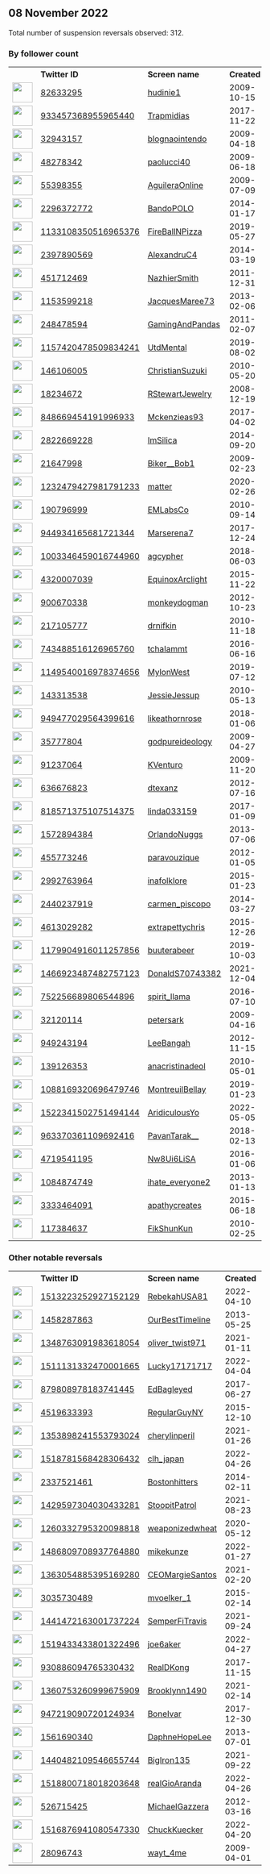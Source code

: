 
## 08 November 2022
Total number of suspension reversals observed: 312.

### By follower count
<table><tr><th></th><th align="left">Twitter ID</th><th align="left">Screen name</th>
<th align="left">Created</th><th align="left">Status</th><th align="left">Suspended</th><th align="left">Followers</th>
<tr><td><a href="https://pbs.twimg.com/profile_images/668917099688042496/pVIjHycz_normal.jpg"><img src="https://pbs.twimg.com/profile_images/668917099688042496/pVIjHycz_normal.jpg" width="40px" height="40px" align="center"/></a></td><td><a href="https://twitter.com/intent/user?user_id=82633295">82633295</a></td><td><a href="https://twitter.com/hudinie1">hudinie1</a></td><td>2009-10-15</td><td align="center"></td><td></td><td>446646</td></tr>
<tr><td><a href="https://pbs.twimg.com/profile_images/1594531880640167937/kdpRGHCB_normal.jpg"><img src="https://pbs.twimg.com/profile_images/1594531880640167937/kdpRGHCB_normal.jpg" width="40px" height="40px" align="center"/></a></td><td><a href="https://twitter.com/intent/user?user_id=933457368955965440">933457368955965440</a></td><td><a href="https://twitter.com/Trapmidias">Trapmidias</a></td><td>2017-11-22</td><td align="center"></td><td></td><td>271975</td></tr>
<tr><td><a href="https://pbs.twimg.com/profile_images/1357373820374577157/cxfAvVcI_normal.jpg"><img src="https://pbs.twimg.com/profile_images/1357373820374577157/cxfAvVcI_normal.jpg" width="40px" height="40px" align="center"/></a></td><td><a href="https://twitter.com/intent/user?user_id=32943157">32943157</a></td><td><a href="https://twitter.com/blognaointendo">blognaointendo</a></td><td>2009-04-18</td><td align="center"></td><td>2022-06-18</td><td>171153</td></tr>
<tr><td><a href="https://pbs.twimg.com/profile_images/1590295033999200258/eaG2HU4j_normal.jpg"><img src="https://pbs.twimg.com/profile_images/1590295033999200258/eaG2HU4j_normal.jpg" width="40px" height="40px" align="center"/></a></td><td><a href="https://twitter.com/intent/user?user_id=48278342">48278342</a></td><td><a href="https://twitter.com/paolucci40">paolucci40</a></td><td>2009-06-18</td><td align="center"></td><td></td><td>93049</td></tr>
<tr><td><a href="https://pbs.twimg.com/profile_images/1608640441028857856/qna3hof9_normal.jpg"><img src="https://pbs.twimg.com/profile_images/1608640441028857856/qna3hof9_normal.jpg" width="40px" height="40px" align="center"/></a></td><td><a href="https://twitter.com/intent/user?user_id=55398355">55398355</a></td><td><a href="https://twitter.com/AguileraOnline">AguileraOnline</a></td><td>2009-07-09</td><td align="center"></td><td></td><td>65218</td></tr>
<tr><td><a href="https://pbs.twimg.com/profile_images/1590125334627815424/8LTOsVrX_normal.jpg"><img src="https://pbs.twimg.com/profile_images/1590125334627815424/8LTOsVrX_normal.jpg" width="40px" height="40px" align="center"/></a></td><td><a href="https://twitter.com/intent/user?user_id=2296372772">2296372772</a></td><td><a href="https://twitter.com/BandoPOLO">BandoPOLO</a></td><td>2014-01-17</td><td align="center"></td><td></td><td>38190</td></tr>
<tr><td><a href="https://pbs.twimg.com/profile_images/1363328505728167936/PCJEBRoj_normal.jpg"><img src="https://pbs.twimg.com/profile_images/1363328505728167936/PCJEBRoj_normal.jpg" width="40px" height="40px" align="center"/></a></td><td><a href="https://twitter.com/intent/user?user_id=1133108350516965376">1133108350516965376</a></td><td><a href="https://twitter.com/FireBallNPizza">FireBallNPizza</a></td><td>2019-05-27</td><td align="center"></td><td>2022-10-29</td><td>29433</td></tr>
<tr><td><a href="https://pbs.twimg.com/profile_images/678655355405119488/XWMUkrBV_normal.jpg"><img src="https://pbs.twimg.com/profile_images/678655355405119488/XWMUkrBV_normal.jpg" width="40px" height="40px" align="center"/></a></td><td><a href="https://twitter.com/intent/user?user_id=2397890569">2397890569</a></td><td><a href="https://twitter.com/AlexandruC4">AlexandruC4</a></td><td>2014-03-19</td><td align="center"></td><td>2022-04-11</td><td>27336</td></tr>
<tr><td><a href="https://pbs.twimg.com/profile_images/1591181794187124746/N_6CXw-E_normal.jpg"><img src="https://pbs.twimg.com/profile_images/1591181794187124746/N_6CXw-E_normal.jpg" width="40px" height="40px" align="center"/></a></td><td><a href="https://twitter.com/intent/user?user_id=451712469">451712469</a></td><td><a href="https://twitter.com/NazhierSmith">NazhierSmith</a></td><td>2011-12-31</td><td align="center"></td><td></td><td>20494</td></tr>
<tr><td><a href="https://pbs.twimg.com/profile_images/667301802996469761/B3BMK0Fi_normal.jpg"><img src="https://pbs.twimg.com/profile_images/667301802996469761/B3BMK0Fi_normal.jpg" width="40px" height="40px" align="center"/></a></td><td><a href="https://twitter.com/intent/user?user_id=1153599218">1153599218</a></td><td><a href="https://twitter.com/JacquesMaree73">JacquesMaree73</a></td><td>2013-02-06</td><td align="center"></td><td>2022-07-20</td><td>18556</td></tr>
<tr><td><a href="https://pbs.twimg.com/profile_images/1056547506023096320/lWO1KGze_normal.jpg"><img src="https://pbs.twimg.com/profile_images/1056547506023096320/lWO1KGze_normal.jpg" width="40px" height="40px" align="center"/></a></td><td><a href="https://twitter.com/intent/user?user_id=248478594">248478594</a></td><td><a href="https://twitter.com/GamingAndPandas">GamingAndPandas</a></td><td>2011-02-07</td><td align="center"></td><td></td><td>18313</td></tr>
<tr><td><a href="https://pbs.twimg.com/profile_images/1313234438931742721/zBcc9oyx_normal.jpg"><img src="https://pbs.twimg.com/profile_images/1313234438931742721/zBcc9oyx_normal.jpg" width="40px" height="40px" align="center"/></a></td><td><a href="https://twitter.com/intent/user?user_id=1157420478509834241">1157420478509834241</a></td><td><a href="https://twitter.com/UtdMental">UtdMental</a></td><td>2019-08-02</td><td align="center"></td><td></td><td>15068</td></tr>
<tr><td><a href="https://pbs.twimg.com/profile_images/1601002575372976129/4278BkQ0_normal.jpg"><img src="https://pbs.twimg.com/profile_images/1601002575372976129/4278BkQ0_normal.jpg" width="40px" height="40px" align="center"/></a></td><td><a href="https://twitter.com/intent/user?user_id=146106005">146106005</a></td><td><a href="https://twitter.com/ChristianSuzuki">ChristianSuzuki</a></td><td>2010-05-20</td><td align="center"></td><td></td><td>14129</td></tr>
<tr><td><a href="https://pbs.twimg.com/profile_images/1596337411004538881/FfnZnEPD_normal.jpg"><img src="https://pbs.twimg.com/profile_images/1596337411004538881/FfnZnEPD_normal.jpg" width="40px" height="40px" align="center"/></a></td><td><a href="https://twitter.com/intent/user?user_id=18234672">18234672</a></td><td><a href="https://twitter.com/RStewartJewelry">RStewartJewelry</a></td><td>2008-12-19</td><td align="center"></td><td></td><td>13047</td></tr>
<tr><td><a href="https://pbs.twimg.com/profile_images/1144687251844206595/TJJstnVL_normal.jpg"><img src="https://pbs.twimg.com/profile_images/1144687251844206595/TJJstnVL_normal.jpg" width="40px" height="40px" align="center"/></a></td><td><a href="https://twitter.com/intent/user?user_id=848669454191996933">848669454191996933</a></td><td><a href="https://twitter.com/Mckenzieas93">Mckenzieas93</a></td><td>2017-04-02</td><td align="center"></td><td></td><td>12770</td></tr>
<tr><td><a href="https://pbs.twimg.com/profile_images/1603071284853751809/jQE28kui_normal.jpg"><img src="https://pbs.twimg.com/profile_images/1603071284853751809/jQE28kui_normal.jpg" width="40px" height="40px" align="center"/></a></td><td><a href="https://twitter.com/intent/user?user_id=2822669228">2822669228</a></td><td><a href="https://twitter.com/ImSilica">ImSilica</a></td><td>2014-09-20</td><td align="center">👋</td><td></td><td>11706</td></tr>
<tr><td><a href="https://pbs.twimg.com/profile_images/980262616751730688/7qzdpCYs_normal.jpg"><img src="https://pbs.twimg.com/profile_images/980262616751730688/7qzdpCYs_normal.jpg" width="40px" height="40px" align="center"/></a></td><td><a href="https://twitter.com/intent/user?user_id=21647998">21647998</a></td><td><a href="https://twitter.com/Biker__Bob1">Biker__Bob1</a></td><td>2009-02-23</td><td align="center"></td><td></td><td>9803</td></tr>
<tr><td><a href="https://pbs.twimg.com/profile_images/1595238676237197312/dxf6K7L7_normal.jpg"><img src="https://pbs.twimg.com/profile_images/1595238676237197312/dxf6K7L7_normal.jpg" width="40px" height="40px" align="center"/></a></td><td><a href="https://twitter.com/intent/user?user_id=1232479427981791233">1232479427981791233</a></td><td><a href="https://twitter.com/matter">matter</a></td><td>2020-02-26</td><td align="center"></td><td>2022-11-04</td><td>9765</td></tr>
<tr><td><a href="https://pbs.twimg.com/profile_images/1610712116087906304/5Nbn7xr4_normal.jpg"><img src="https://pbs.twimg.com/profile_images/1610712116087906304/5Nbn7xr4_normal.jpg" width="40px" height="40px" align="center"/></a></td><td><a href="https://twitter.com/intent/user?user_id=190796999">190796999</a></td><td><a href="https://twitter.com/EMLabsCo">EMLabsCo</a></td><td>2010-09-14</td><td align="center"></td><td></td><td>9468</td></tr>
<tr><td><a href="https://pbs.twimg.com/profile_images/1611930907841011714/_Nd0WOiJ_normal.jpg"><img src="https://pbs.twimg.com/profile_images/1611930907841011714/_Nd0WOiJ_normal.jpg" width="40px" height="40px" align="center"/></a></td><td><a href="https://twitter.com/intent/user?user_id=944934165681721344">944934165681721344</a></td><td><a href="https://twitter.com/Marserena7">Marserena7</a></td><td>2017-12-24</td><td align="center"></td><td></td><td>9329</td></tr>
<tr><td><a href="https://pbs.twimg.com/profile_images/1315513106324434944/rv_qyrx8_normal.jpg"><img src="https://pbs.twimg.com/profile_images/1315513106324434944/rv_qyrx8_normal.jpg" width="40px" height="40px" align="center"/></a></td><td><a href="https://twitter.com/intent/user?user_id=1003346459016744960">1003346459016744960</a></td><td><a href="https://twitter.com/agcypher">agcypher</a></td><td>2018-06-03</td><td align="center"></td><td></td><td>8825</td></tr>
<tr><td><a href="https://pbs.twimg.com/profile_images/1594328170731536384/zaFGyWAG_normal.jpg"><img src="https://pbs.twimg.com/profile_images/1594328170731536384/zaFGyWAG_normal.jpg" width="40px" height="40px" align="center"/></a></td><td><a href="https://twitter.com/intent/user?user_id=4320007039">4320007039</a></td><td><a href="https://twitter.com/EquinoxArclight">EquinoxArclight</a></td><td>2015-11-22</td><td align="center"></td><td></td><td>8494</td></tr>
<tr><td><a href="https://pbs.twimg.com/profile_images/378800000152583537/33ff1aa93802337e897f272b40bd4abf_normal.png"><img src="https://pbs.twimg.com/profile_images/378800000152583537/33ff1aa93802337e897f272b40bd4abf_normal.png" width="40px" height="40px" align="center"/></a></td><td><a href="https://twitter.com/intent/user?user_id=900670338">900670338</a></td><td><a href="https://twitter.com/monkeydogman">monkeydogman</a></td><td>2012-10-23</td><td align="center"></td><td></td><td>8199</td></tr>
<tr><td><a href="https://pbs.twimg.com/profile_images/1600128997312151553/Fs59jbtd_normal.jpg"><img src="https://pbs.twimg.com/profile_images/1600128997312151553/Fs59jbtd_normal.jpg" width="40px" height="40px" align="center"/></a></td><td><a href="https://twitter.com/intent/user?user_id=217105777">217105777</a></td><td><a href="https://twitter.com/drnifkin">drnifkin</a></td><td>2010-11-18</td><td align="center">🚫</td><td></td><td>7940</td></tr>
<tr><td><a href="https://pbs.twimg.com/profile_images/1597160327723917313/zovU2Cls_normal.jpg"><img src="https://pbs.twimg.com/profile_images/1597160327723917313/zovU2Cls_normal.jpg" width="40px" height="40px" align="center"/></a></td><td><a href="https://twitter.com/intent/user?user_id=743488516126965760">743488516126965760</a></td><td><a href="https://twitter.com/tchaIammt">tchaIammt</a></td><td>2016-06-16</td><td align="center"></td><td></td><td>7825</td></tr>
<tr><td><a href="https://pbs.twimg.com/profile_images/1590183074305781761/rzi6nZkE_normal.jpg"><img src="https://pbs.twimg.com/profile_images/1590183074305781761/rzi6nZkE_normal.jpg" width="40px" height="40px" align="center"/></a></td><td><a href="https://twitter.com/intent/user?user_id=1149540016978374656">1149540016978374656</a></td><td><a href="https://twitter.com/MylonWest">MylonWest</a></td><td>2019-07-12</td><td align="center"></td><td></td><td>7161</td></tr>
<tr><td><a href="https://pbs.twimg.com/profile_images/961628324480143360/ffz6jthI_normal.jpg"><img src="https://pbs.twimg.com/profile_images/961628324480143360/ffz6jthI_normal.jpg" width="40px" height="40px" align="center"/></a></td><td><a href="https://twitter.com/intent/user?user_id=143313538">143313538</a></td><td><a href="https://twitter.com/JessieJessup">JessieJessup</a></td><td>2010-05-13</td><td align="center"></td><td></td><td>7067</td></tr>
<tr><td><a href="https://pbs.twimg.com/profile_images/1592173082210291713/tREv3u9B_normal.jpg"><img src="https://pbs.twimg.com/profile_images/1592173082210291713/tREv3u9B_normal.jpg" width="40px" height="40px" align="center"/></a></td><td><a href="https://twitter.com/intent/user?user_id=949477029564399616">949477029564399616</a></td><td><a href="https://twitter.com/likeathornrose">likeathornrose</a></td><td>2018-01-06</td><td align="center"></td><td></td><td>7037</td></tr>
<tr><td><a href="https://pbs.twimg.com/profile_images/1589917589568122880/FlvKPFqG_normal.jpg"><img src="https://pbs.twimg.com/profile_images/1589917589568122880/FlvKPFqG_normal.jpg" width="40px" height="40px" align="center"/></a></td><td><a href="https://twitter.com/intent/user?user_id=35777804">35777804</a></td><td><a href="https://twitter.com/godpureideology">godpureideology</a></td><td>2009-04-27</td><td align="center"></td><td></td><td>6606</td></tr>
<tr><td><a href="https://pbs.twimg.com/profile_images/1609357103382102018/X4QkrnEp_normal.jpg"><img src="https://pbs.twimg.com/profile_images/1609357103382102018/X4QkrnEp_normal.jpg" width="40px" height="40px" align="center"/></a></td><td><a href="https://twitter.com/intent/user?user_id=91237064">91237064</a></td><td><a href="https://twitter.com/KVenturo">KVenturo</a></td><td>2009-11-20</td><td align="center"></td><td>2022-10-28</td><td>6167</td></tr>
<tr><td><a href="https://pbs.twimg.com/profile_images/1255677107797209088/qPY7ALOV_normal.jpg"><img src="https://pbs.twimg.com/profile_images/1255677107797209088/qPY7ALOV_normal.jpg" width="40px" height="40px" align="center"/></a></td><td><a href="https://twitter.com/intent/user?user_id=636676823">636676823</a></td><td><a href="https://twitter.com/dtexanz">dtexanz</a></td><td>2012-07-16</td><td align="center"></td><td></td><td>5828</td></tr>
<tr><td><a href="https://pbs.twimg.com/profile_images/938558107600293889/XZmKCwTF_normal.jpg"><img src="https://pbs.twimg.com/profile_images/938558107600293889/XZmKCwTF_normal.jpg" width="40px" height="40px" align="center"/></a></td><td><a href="https://twitter.com/intent/user?user_id=818571375107514375">818571375107514375</a></td><td><a href="https://twitter.com/linda033159">linda033159</a></td><td>2017-01-09</td><td align="center"></td><td>2022-10-27</td><td>5785</td></tr>
<tr><td><a href="https://pbs.twimg.com/profile_images/1354444771717238787/VgRBufQv_normal.jpg"><img src="https://pbs.twimg.com/profile_images/1354444771717238787/VgRBufQv_normal.jpg" width="40px" height="40px" align="center"/></a></td><td><a href="https://twitter.com/intent/user?user_id=1572894384">1572894384</a></td><td><a href="https://twitter.com/OrlandoNuggs">OrlandoNuggs</a></td><td>2013-07-06</td><td align="center"></td><td></td><td>5613</td></tr>
<tr><td><a href="https://pbs.twimg.com/profile_images/1613219722216017936/P25P2Gy3_normal.jpg"><img src="https://pbs.twimg.com/profile_images/1613219722216017936/P25P2Gy3_normal.jpg" width="40px" height="40px" align="center"/></a></td><td><a href="https://twitter.com/intent/user?user_id=455773246">455773246</a></td><td><a href="https://twitter.com/paravouzique">paravouzique</a></td><td>2012-01-05</td><td align="center"></td><td></td><td>5483</td></tr>
<tr><td><a href="https://pbs.twimg.com/profile_images/1590707007014805505/0DJpqeZz_normal.jpg"><img src="https://pbs.twimg.com/profile_images/1590707007014805505/0DJpqeZz_normal.jpg" width="40px" height="40px" align="center"/></a></td><td><a href="https://twitter.com/intent/user?user_id=2992763964">2992763964</a></td><td><a href="https://twitter.com/inafolklore">inafolklore</a></td><td>2015-01-23</td><td align="center"></td><td></td><td>5412</td></tr>
<tr><td><a href="https://pbs.twimg.com/profile_images/755709088084946944/ZwCucX1i_normal.jpg"><img src="https://pbs.twimg.com/profile_images/755709088084946944/ZwCucX1i_normal.jpg" width="40px" height="40px" align="center"/></a></td><td><a href="https://twitter.com/intent/user?user_id=2440237919">2440237919</a></td><td><a href="https://twitter.com/carmen_piscopo">carmen_piscopo</a></td><td>2014-03-27</td><td align="center"></td><td></td><td>5380</td></tr>
<tr><td><a href="https://pbs.twimg.com/profile_images/1186085734823936001/7ueaYNkO_normal.jpg"><img src="https://pbs.twimg.com/profile_images/1186085734823936001/7ueaYNkO_normal.jpg" width="40px" height="40px" align="center"/></a></td><td><a href="https://twitter.com/intent/user?user_id=4613029282">4613029282</a></td><td><a href="https://twitter.com/extrapettychris">extrapettychris</a></td><td>2015-12-26</td><td align="center"></td><td></td><td>5320</td></tr>
<tr><td><a href="https://pbs.twimg.com/profile_images/1611123035045502978/UUdk0Z1T_normal.jpg"><img src="https://pbs.twimg.com/profile_images/1611123035045502978/UUdk0Z1T_normal.jpg" width="40px" height="40px" align="center"/></a></td><td><a href="https://twitter.com/intent/user?user_id=1179904916011257856">1179904916011257856</a></td><td><a href="https://twitter.com/buuterabeer">buuterabeer</a></td><td>2019-10-03</td><td align="center"></td><td></td><td>5030</td></tr>
<tr><td><a href="https://pbs.twimg.com/profile_images/1603432559584608258/hQrYz0Rf_normal.jpg"><img src="https://pbs.twimg.com/profile_images/1603432559584608258/hQrYz0Rf_normal.jpg" width="40px" height="40px" align="center"/></a></td><td><a href="https://twitter.com/intent/user?user_id=1466923487482757123">1466923487482757123</a></td><td><a href="https://twitter.com/DonaldS70743382">DonaldS70743382</a></td><td>2021-12-04</td><td align="center"></td><td>2022-04-07</td><td>4928</td></tr>
<tr><td><a href="https://pbs.twimg.com/profile_images/1595846975068327936/gPz_frHx_normal.jpg"><img src="https://pbs.twimg.com/profile_images/1595846975068327936/gPz_frHx_normal.jpg" width="40px" height="40px" align="center"/></a></td><td><a href="https://twitter.com/intent/user?user_id=752256689806544896">752256689806544896</a></td><td><a href="https://twitter.com/spirit_llama">spirit_llama</a></td><td>2016-07-10</td><td align="center"></td><td>2022-07-03</td><td>4771</td></tr>
<tr><td><a href="https://pbs.twimg.com/profile_images/1589907556306104321/JACl6PQ1_normal.jpg"><img src="https://pbs.twimg.com/profile_images/1589907556306104321/JACl6PQ1_normal.jpg" width="40px" height="40px" align="center"/></a></td><td><a href="https://twitter.com/intent/user?user_id=32120114">32120114</a></td><td><a href="https://twitter.com/petersark">petersark</a></td><td>2009-04-16</td><td align="center"></td><td></td><td>4584</td></tr>
<tr><td><a href="https://pbs.twimg.com/profile_images/1597435283968086018/q3lbBEWR_normal.jpg"><img src="https://pbs.twimg.com/profile_images/1597435283968086018/q3lbBEWR_normal.jpg" width="40px" height="40px" align="center"/></a></td><td><a href="https://twitter.com/intent/user?user_id=949243194">949243194</a></td><td><a href="https://twitter.com/LeeBangah">LeeBangah</a></td><td>2012-11-15</td><td align="center"></td><td></td><td>4470</td></tr>
<tr><td><a href="https://pbs.twimg.com/profile_images/1209097039667175425/VJRDLU6Q_normal.jpg"><img src="https://pbs.twimg.com/profile_images/1209097039667175425/VJRDLU6Q_normal.jpg" width="40px" height="40px" align="center"/></a></td><td><a href="https://twitter.com/intent/user?user_id=139126353">139126353</a></td><td><a href="https://twitter.com/anacristinadeol">anacristinadeol</a></td><td>2010-05-01</td><td align="center"></td><td>2022-09-09</td><td>4374</td></tr>
<tr><td><a href="https://pbs.twimg.com/profile_images/1088175780604141571/XXmnXRTa_normal.jpg"><img src="https://pbs.twimg.com/profile_images/1088175780604141571/XXmnXRTa_normal.jpg" width="40px" height="40px" align="center"/></a></td><td><a href="https://twitter.com/intent/user?user_id=1088169320696479746">1088169320696479746</a></td><td><a href="https://twitter.com/MontreuilBellay">MontreuilBellay</a></td><td>2019-01-23</td><td align="center"></td><td>2022-09-27</td><td>4265</td></tr>
<tr><td><a href="https://pbs.twimg.com/profile_images/1525905643265212422/WnoPKCA1_normal.jpg"><img src="https://pbs.twimg.com/profile_images/1525905643265212422/WnoPKCA1_normal.jpg" width="40px" height="40px" align="center"/></a></td><td><a href="https://twitter.com/intent/user?user_id=1522341502751494144">1522341502751494144</a></td><td><a href="https://twitter.com/AridiculousYo">AridiculousYo</a></td><td>2022-05-05</td><td align="center"></td><td>2022-08-02</td><td>4152</td></tr>
<tr><td><a href="https://pbs.twimg.com/profile_images/1593259844991320064/BKqbydXg_normal.jpg"><img src="https://pbs.twimg.com/profile_images/1593259844991320064/BKqbydXg_normal.jpg" width="40px" height="40px" align="center"/></a></td><td><a href="https://twitter.com/intent/user?user_id=963370361109692416">963370361109692416</a></td><td><a href="https://twitter.com/PavanTarak__">PavanTarak__</a></td><td>2018-02-13</td><td align="center"></td><td></td><td>4133</td></tr>
<tr><td><a href="https://pbs.twimg.com/profile_images/1345224622153687041/UNse8RKr_normal.jpg"><img src="https://pbs.twimg.com/profile_images/1345224622153687041/UNse8RKr_normal.jpg" width="40px" height="40px" align="center"/></a></td><td><a href="https://twitter.com/intent/user?user_id=4719541195">4719541195</a></td><td><a href="https://twitter.com/Nw8Ui6LiSA">Nw8Ui6LiSA</a></td><td>2016-01-06</td><td align="center"></td><td></td><td>4088</td></tr>
<tr><td><a href="https://pbs.twimg.com/profile_images/992144369162452992/4aGTHJiX_normal.jpg"><img src="https://pbs.twimg.com/profile_images/992144369162452992/4aGTHJiX_normal.jpg" width="40px" height="40px" align="center"/></a></td><td><a href="https://twitter.com/intent/user?user_id=1084874749">1084874749</a></td><td><a href="https://twitter.com/ihate_everyone2">ihate_everyone2</a></td><td>2013-01-13</td><td align="center">🔒</td><td></td><td>4078</td></tr>
<tr><td><a href="https://pbs.twimg.com/profile_images/1608159765258960896/dhkoXjOP_normal.jpg"><img src="https://pbs.twimg.com/profile_images/1608159765258960896/dhkoXjOP_normal.jpg" width="40px" height="40px" align="center"/></a></td><td><a href="https://twitter.com/intent/user?user_id=3333464091">3333464091</a></td><td><a href="https://twitter.com/apathycreates">apathycreates</a></td><td>2015-06-18</td><td align="center"></td><td></td><td>4060</td></tr>
<tr><td><a href="https://pbs.twimg.com/profile_images/1590077534229524482/kut6_X1Y_normal.jpg"><img src="https://pbs.twimg.com/profile_images/1590077534229524482/kut6_X1Y_normal.jpg" width="40px" height="40px" align="center"/></a></td><td><a href="https://twitter.com/intent/user?user_id=117384637">117384637</a></td><td><a href="https://twitter.com/FikShunKun">FikShunKun</a></td><td>2010-02-25</td><td align="center"></td><td></td><td>4046</td></tr>
</table>

### Other notable reversals
<table><tr><th></th><th align="left">Twitter ID</th><th align="left">Screen name</th>
<th align="left">Created</th><th align="left">Status</th><th align="left">Suspended</th><th align="left">Followers</th>
<tr><td><a href="https://pbs.twimg.com/profile_images/1560801939721297921/oHRXQzgp_normal.jpg"><img src="https://pbs.twimg.com/profile_images/1560801939721297921/oHRXQzgp_normal.jpg" width="40px" height="40px" align="center"/></a></td><td><a href="https://twitter.com/intent/user?user_id=1513223252927152129">1513223252927152129</a></td><td><a href="https://twitter.com/RebekahUSA81">RebekahUSA81</a></td><td>2022-04-10</td><td align="center"></td><td>2022-08-29</td><td>737</td></tr>
<tr><td><a href="https://pbs.twimg.com/profile_images/908370336088981505/CBURsp3A_normal.jpg"><img src="https://pbs.twimg.com/profile_images/908370336088981505/CBURsp3A_normal.jpg" width="40px" height="40px" align="center"/></a></td><td><a href="https://twitter.com/intent/user?user_id=1458287863">1458287863</a></td><td><a href="https://twitter.com/OurBestTimeline">OurBestTimeline</a></td><td>2013-05-25</td><td align="center"></td><td>2022-10-29</td><td>2443</td></tr>
<tr><td><a href="https://pbs.twimg.com/profile_images/1404597903629426689/CDYNDpCC_normal.jpg"><img src="https://pbs.twimg.com/profile_images/1404597903629426689/CDYNDpCC_normal.jpg" width="40px" height="40px" align="center"/></a></td><td><a href="https://twitter.com/intent/user?user_id=1348763091983618054">1348763091983618054</a></td><td><a href="https://twitter.com/oliver_twist971">oliver_twist971</a></td><td>2021-01-11</td><td align="center"></td><td>2022-10-20</td><td>1602</td></tr>
<tr><td><a href="https://pbs.twimg.com/profile_images/1511131473427976192/5GpaGMWt_normal.jpg"><img src="https://pbs.twimg.com/profile_images/1511131473427976192/5GpaGMWt_normal.jpg" width="40px" height="40px" align="center"/></a></td><td><a href="https://twitter.com/intent/user?user_id=1511131332470001665">1511131332470001665</a></td><td><a href="https://twitter.com/Lucky17171717">Lucky17171717</a></td><td>2022-04-04</td><td align="center"></td><td>2022-10-25</td><td>1328</td></tr>
<tr><td><a href="https://pbs.twimg.com/profile_images/1196436720876691461/8InfS7Wp_normal.jpg"><img src="https://pbs.twimg.com/profile_images/1196436720876691461/8InfS7Wp_normal.jpg" width="40px" height="40px" align="center"/></a></td><td><a href="https://twitter.com/intent/user?user_id=879808978183741445">879808978183741445</a></td><td><a href="https://twitter.com/EdBagleyed">EdBagleyed</a></td><td>2017-06-27</td><td align="center"></td><td>2022-10-29</td><td>2227</td></tr>
<tr><td><a href="https://pbs.twimg.com/profile_images/878985304555757568/T-V_r1bS_normal.jpg"><img src="https://pbs.twimg.com/profile_images/878985304555757568/T-V_r1bS_normal.jpg" width="40px" height="40px" align="center"/></a></td><td><a href="https://twitter.com/intent/user?user_id=4519633393">4519633393</a></td><td><a href="https://twitter.com/RegularGuyNY">RegularGuyNY</a></td><td>2015-12-10</td><td align="center"></td><td>2022-10-29</td><td>2427</td></tr>
<tr><td><a href="https://abs.twimg.com/sticky/default_profile_images/default_profile_normal.png"><img src="https://abs.twimg.com/sticky/default_profile_images/default_profile_normal.png" width="40px" height="40px" align="center"/></a></td><td><a href="https://twitter.com/intent/user?user_id=1353898241553793024">1353898241553793024</a></td><td><a href="https://twitter.com/cherylinperil">cherylinperil</a></td><td>2021-01-26</td><td align="center"></td><td>2022-10-20</td><td>1697</td></tr>
<tr><td><a href="https://abs.twimg.com/sticky/default_profile_images/default_profile_normal.png"><img src="https://abs.twimg.com/sticky/default_profile_images/default_profile_normal.png" width="40px" height="40px" align="center"/></a></td><td><a href="https://twitter.com/intent/user?user_id=1518781568428306432">1518781568428306432</a></td><td><a href="https://twitter.com/clh_japan">clh_japan</a></td><td>2022-04-26</td><td align="center"></td><td>2022-10-19</td><td>188</td></tr>
<tr><td><a href="https://pbs.twimg.com/profile_images/1518863774178025476/ISZ01kqG_normal.jpg"><img src="https://pbs.twimg.com/profile_images/1518863774178025476/ISZ01kqG_normal.jpg" width="40px" height="40px" align="center"/></a></td><td><a href="https://twitter.com/intent/user?user_id=2337521461">2337521461</a></td><td><a href="https://twitter.com/Bostonhitters">Bostonhitters</a></td><td>2014-02-11</td><td align="center"></td><td>2022-09-21</td><td>208</td></tr>
<tr><td><a href="https://pbs.twimg.com/profile_images/1535373041601073158/ZhOh5sSL_normal.jpg"><img src="https://pbs.twimg.com/profile_images/1535373041601073158/ZhOh5sSL_normal.jpg" width="40px" height="40px" align="center"/></a></td><td><a href="https://twitter.com/intent/user?user_id=1429597304030433281">1429597304030433281</a></td><td><a href="https://twitter.com/StoopitPatrol">StoopitPatrol</a></td><td>2021-08-23</td><td align="center"></td><td>2022-09-15</td><td>208</td></tr>
<tr><td><a href="https://pbs.twimg.com/profile_images/1607940373061734401/efvqe1gL_normal.jpg"><img src="https://pbs.twimg.com/profile_images/1607940373061734401/efvqe1gL_normal.jpg" width="40px" height="40px" align="center"/></a></td><td><a href="https://twitter.com/intent/user?user_id=1260332795320098818">1260332795320098818</a></td><td><a href="https://twitter.com/weaponizedwheat">weaponizedwheat</a></td><td>2020-05-12</td><td align="center"></td><td>2022-10-20</td><td>211</td></tr>
<tr><td><a href="https://pbs.twimg.com/profile_images/1490805827984310273/Sayz1MgI_normal.jpg"><img src="https://pbs.twimg.com/profile_images/1490805827984310273/Sayz1MgI_normal.jpg" width="40px" height="40px" align="center"/></a></td><td><a href="https://twitter.com/intent/user?user_id=1486809708937764880">1486809708937764880</a></td><td><a href="https://twitter.com/mikekunze">mikekunze</a></td><td>2022-01-27</td><td align="center"></td><td>2022-10-20</td><td>837</td></tr>
<tr><td><a href="https://pbs.twimg.com/profile_images/1363055884499378176/ck2-HDNK_normal.jpg"><img src="https://pbs.twimg.com/profile_images/1363055884499378176/ck2-HDNK_normal.jpg" width="40px" height="40px" align="center"/></a></td><td><a href="https://twitter.com/intent/user?user_id=1363054885395169280">1363054885395169280</a></td><td><a href="https://twitter.com/CEOMargieSantos">CEOMargieSantos</a></td><td>2021-02-20</td><td align="center"></td><td>2022-10-20</td><td>827</td></tr>
<tr><td><a href="https://abs.twimg.com/sticky/default_profile_images/default_profile_normal.png"><img src="https://abs.twimg.com/sticky/default_profile_images/default_profile_normal.png" width="40px" height="40px" align="center"/></a></td><td><a href="https://twitter.com/intent/user?user_id=3035730489">3035730489</a></td><td><a href="https://twitter.com/mvoelker_1">mvoelker_1</a></td><td>2015-02-14</td><td align="center"></td><td>2022-09-21</td><td>1295</td></tr>
<tr><td><a href="https://pbs.twimg.com/profile_images/1531244854046445569/wL5U2v1E_normal.jpg"><img src="https://pbs.twimg.com/profile_images/1531244854046445569/wL5U2v1E_normal.jpg" width="40px" height="40px" align="center"/></a></td><td><a href="https://twitter.com/intent/user?user_id=1441472163001737224">1441472163001737224</a></td><td><a href="https://twitter.com/SemperFiTravis">SemperFiTravis</a></td><td>2021-09-24</td><td align="center"></td><td>2022-10-20</td><td>3155</td></tr>
<tr><td><a href="https://pbs.twimg.com/profile_images/1596745877564977153/QZwNX1Uv_normal.jpg"><img src="https://pbs.twimg.com/profile_images/1596745877564977153/QZwNX1Uv_normal.jpg" width="40px" height="40px" align="center"/></a></td><td><a href="https://twitter.com/intent/user?user_id=1519433433801322496">1519433433801322496</a></td><td><a href="https://twitter.com/joe6aker">joe6aker</a></td><td>2022-04-27</td><td align="center"></td><td>2022-10-20</td><td>1802</td></tr>
<tr><td><a href="https://pbs.twimg.com/profile_images/1153867916078698501/CTh5eSZH_normal.jpg"><img src="https://pbs.twimg.com/profile_images/1153867916078698501/CTh5eSZH_normal.jpg" width="40px" height="40px" align="center"/></a></td><td><a href="https://twitter.com/intent/user?user_id=930886094765330432">930886094765330432</a></td><td><a href="https://twitter.com/RealDKong">RealDKong</a></td><td>2017-11-15</td><td align="center"></td><td></td><td>69</td></tr>
<tr><td><a href="https://pbs.twimg.com/profile_images/1556840238999388161/kXvOsk6a_normal.jpg"><img src="https://pbs.twimg.com/profile_images/1556840238999388161/kXvOsk6a_normal.jpg" width="40px" height="40px" align="center"/></a></td><td><a href="https://twitter.com/intent/user?user_id=1360753260999675909">1360753260999675909</a></td><td><a href="https://twitter.com/Brooklynn1490">Brooklynn1490</a></td><td>2021-02-14</td><td align="center"></td><td>2022-10-29</td><td>3891</td></tr>
<tr><td><a href="https://pbs.twimg.com/profile_images/1211653614168662016/f1wsIlvv_normal.jpg"><img src="https://pbs.twimg.com/profile_images/1211653614168662016/f1wsIlvv_normal.jpg" width="40px" height="40px" align="center"/></a></td><td><a href="https://twitter.com/intent/user?user_id=947219090720124934">947219090720124934</a></td><td><a href="https://twitter.com/BoneIvar">BoneIvar</a></td><td>2017-12-30</td><td align="center"></td><td>2022-10-01</td><td>21</td></tr>
<tr><td><a href="https://pbs.twimg.com/profile_images/378800000075165530/cb68559d66544a3315a106eb7dca7d5b_normal.jpeg"><img src="https://pbs.twimg.com/profile_images/378800000075165530/cb68559d66544a3315a106eb7dca7d5b_normal.jpeg" width="40px" height="40px" align="center"/></a></td><td><a href="https://twitter.com/intent/user?user_id=1561690340">1561690340</a></td><td><a href="https://twitter.com/DaphneHopeLee">DaphneHopeLee</a></td><td>2013-07-01</td><td align="center"></td><td></td><td>2012</td></tr>
<tr><td><a href="https://pbs.twimg.com/profile_images/1440483352641871878/bS74p79m_normal.jpg"><img src="https://pbs.twimg.com/profile_images/1440483352641871878/bS74p79m_normal.jpg" width="40px" height="40px" align="center"/></a></td><td><a href="https://twitter.com/intent/user?user_id=1440482109546655744">1440482109546655744</a></td><td><a href="https://twitter.com/BigIron135">BigIron135</a></td><td>2021-09-22</td><td align="center"></td><td>2022-08-11</td><td>305</td></tr>
<tr><td><a href="https://pbs.twimg.com/profile_images/1601227739587018759/gm4uSXrv_normal.jpg"><img src="https://pbs.twimg.com/profile_images/1601227739587018759/gm4uSXrv_normal.jpg" width="40px" height="40px" align="center"/></a></td><td><a href="https://twitter.com/intent/user?user_id=1518800718018203648">1518800718018203648</a></td><td><a href="https://twitter.com/realGioAranda">realGioAranda</a></td><td>2022-04-26</td><td align="center"></td><td>2022-10-20</td><td>2696</td></tr>
<tr><td><a href="https://pbs.twimg.com/profile_images/1608102647718096897/_3_mgfV__normal.jpg"><img src="https://pbs.twimg.com/profile_images/1608102647718096897/_3_mgfV__normal.jpg" width="40px" height="40px" align="center"/></a></td><td><a href="https://twitter.com/intent/user?user_id=526715425">526715425</a></td><td><a href="https://twitter.com/MichaelGazzera">MichaelGazzera</a></td><td>2012-03-16</td><td align="center"></td><td></td><td>1064</td></tr>
<tr><td><a href="https://pbs.twimg.com/profile_images/1516877005693853698/Aky6k3S8_normal.png"><img src="https://pbs.twimg.com/profile_images/1516877005693853698/Aky6k3S8_normal.png" width="40px" height="40px" align="center"/></a></td><td><a href="https://twitter.com/intent/user?user_id=1516876941080547330">1516876941080547330</a></td><td><a href="https://twitter.com/ChuckKuecker">ChuckKuecker</a></td><td>2022-04-20</td><td align="center"></td><td>2022-10-20</td><td>836</td></tr>
<tr><td><a href="https://pbs.twimg.com/profile_images/117305904/Chrissie_close_up_photo_normal.jpg"><img src="https://pbs.twimg.com/profile_images/117305904/Chrissie_close_up_photo_normal.jpg" width="40px" height="40px" align="center"/></a></td><td><a href="https://twitter.com/intent/user?user_id=28096743">28096743</a></td><td><a href="https://twitter.com/wayt_4me">wayt_4me</a></td><td>2009-04-01</td><td align="center"></td><td>2022-10-28</td><td>257</td></tr>
</table>
